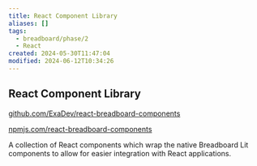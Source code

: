 ```yaml
---
title: React Component Library
aliases: []
tags:
  - breadboard/phase/2
  - React
created: 2024-05-30T11:47:04
modified: 2024-06-12T10:34:26
---
```


## React Component Library

[github.com/ExaDev/react-breadboard-components](https://github.com/ExaDev/react-breadboard-components)

[npmjs.com/react-breadboard-components](https://www.npmjs.com/react-breadboard-components)

A collection of React components which wrap the native Breadboard Lit components to allow for easier integration with React applications.
